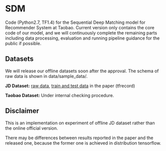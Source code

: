 # SDM
Code (Python2.7, TF1.4) for the Sequential Deep Matching model for Recommender System at Taobao.
Current version only contains the core code of our model, and we will continuously complete the remaining parts including data processing, evaluation and running pipeline guidance for the public if possible.

## Datasets
We will release our offline datasets soon after the approval. The schema of raw data is shown in data/sample_data/.

**JD Dataset:** [raw data](https://drive.google.com/open?id=19PemKrhA8j-RZj0i20_j4ERcnzaxl5JZ), [train and test data](https://drive.google.com/open?id=1pam-_ojsKooRLVeOXEvbh3AwJ6S4IZ7B) in the paper (tfrecord)

**Taobao Dataset:** Under internal checking procedure.

## Disclaimer
This is an implementation on experiment of offline JD dataset rather than the online official version.

There may be differences between results reported in the paper and the released one, because the former one is achieved in distribution tensorflow.
